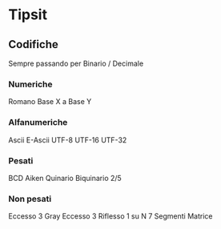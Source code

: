 # Tipsit

## Codifiche
 Sempre passando per Binario / Decimale

### Numeriche
Romano
Base X a Base Y 

### Alfanumeriche
Ascii
E-Ascii
UTF-8
UTF-16
UTF-32

### Pesati
BCD
Aiken
Quinario
Biquinario
2/5

### Non pesati
Eccesso 3
Gray
Eccesso 3 Riflesso
1 su N
7 Segmenti
Matrice
